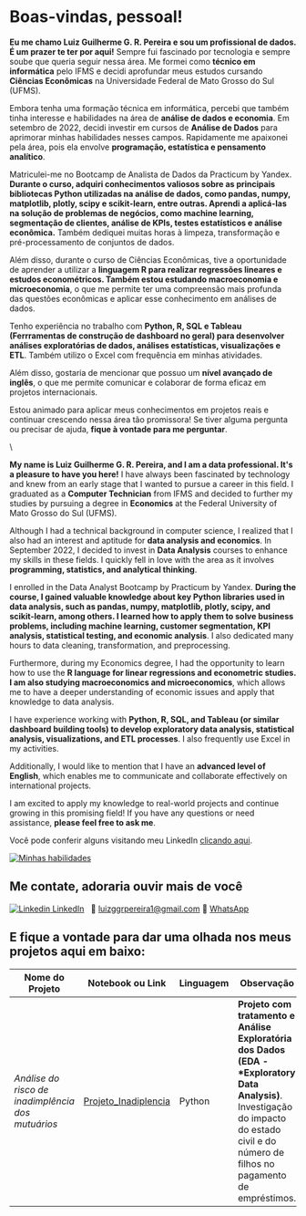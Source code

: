<p align='center'>
  <h1> Boas-vindas, pessoal! </h1>
</p>

**Eu me chamo Luiz Guilherme G. R. Pereira e sou um profissional de dados. É um prazer te ter por aqui!** Sempre fui fascinado por tecnologia e sempre soube que queria seguir nessa área. Me formei como **técnico em informática** pelo IFMS e decidi aprofundar meus estudos cursando **Ciências Econômicas** na Universidade Federal de Mato Grosso do Sul (UFMS).

Embora tenha uma formação técnica em informática, percebi que também tinha interesse e habilidades na área de **análise de dados e economia**. Em setembro de 2022, decidi investir em cursos de **Análise de Dados** para aprimorar minhas habilidades nesses campos. Rapidamente me apaixonei pela área, pois ela envolve **programação, estatística e pensamento analítico**.

Matriculei-me no Bootcamp de Analista de Dados da Practicum by Yandex. **Durante o curso, adquiri conhecimentos valiosos sobre as principais bibliotecas Python utilizadas na análise de dados, como pandas, numpy, matplotlib, plotly, scipy e scikit-learn, entre outras. Aprendi a aplicá-las na solução de problemas de negócios, como machine learning, segmentação de clientes, análise de KPIs, testes estatísticos e análise econômica.** Também dediquei muitas horas à limpeza, transformação e pré-processamento de conjuntos de dados.

Além disso, durante o curso de Ciências Econômicas, tive a oportunidade de aprender a utilizar a **linguagem R para realizar regressões lineares e estudos econométricos. Também estou estudando macroeconomia e microeconomia**, o que me permite ter uma compreensão mais profunda das questões econômicas e aplicar esse conhecimento em análises de dados.

Tenho experiência no trabalho com **Python, R, SQL e Tableau (Ferrramentas de construção de dashboard no geral) para desenvolver análises exploratórias de dados, análises estatísticas, visualizações e ETL**. Também utilizo o Excel com frequência em minhas atividades.

Além disso, gostaria de mencionar que possuo um **nível avançado de inglês**, o que me permite comunicar e colaborar de forma eficaz em projetos internacionais.

Estou animado para aplicar meus conhecimentos em projetos reais e continuar crescendo nessa área tão promissora! Se tiver alguma pergunta ou precisar de ajuda, **fique à vontade para me perguntar**. 

\

**My name is Luiz Guilherme G. R. Pereira, and I am a data professional. It's a pleasure to have you here!** I have always been fascinated by technology and knew from an early stage that I wanted to pursue a career in this field. I graduated as a **Computer Technician** from IFMS and decided to further my studies by pursuing a degree in **Economics** at the Federal University of Mato Grosso do Sul (UFMS).

Although I had a technical background in computer science, I realized that I also had an interest and aptitude for **data analysis and economics**. In September 2022, I decided to invest in **Data Analysis** courses to enhance my skills in these fields. I quickly fell in love with the area as it involves **programming, statistics, and analytical thinking**.

I enrolled in the Data Analyst Bootcamp by Practicum by Yandex. **During the course, I gained valuable knowledge about key Python libraries used in data analysis, such as pandas, numpy, matplotlib, plotly, scipy, and scikit-learn, among others. I learned how to apply them to solve business problems, including machine learning, customer segmentation, KPI analysis, statistical testing, and economic analysis**. I also dedicated many hours to data cleaning, transformation, and preprocessing.

Furthermore, during my Economics degree, I had the opportunity to learn how to use the **R language for linear regressions and econometric studies. I am also studying macroeconomics and microeconomics**, which allows me to have a deeper understanding of economic issues and apply that knowledge to data analysis.

I have experience working with **Python, R, SQL, and Tableau (or similar dashboard building tools) to develop exploratory data analysis, statistical analysis, visualizations, and ETL processes**. I also frequently use Excel in my activities.

Additionally, I would like to mention that I have an **advanced level of English**, which enables me to communicate and collaborate effectively on international projects.

I am excited to apply my knowledge to real-world projects and continue growing in this promising field! If you have any questions or need assistance, **please feel free to ask me**.

Você pode conferir alguns visitando meu LinkedIn [clicando aqui](https://www.linkedin.com/in/luiz-g-pereira/).

[![Minhas habilidades](https://skillicons.dev/icons?i=py,mysql)](https://skillicons.dev/)

## Me contate, adoraria ouvir mais de você
[![Linkedin](https://i.stack.imgur.com/gVE0j.png) LinkedIn](https://www.linkedin.com/in/luiz-g-pereira/)
&nbsp;
📧 luizggrpereira1@gmail.com
📲 [WhatsApp](//wa.me/67981266166)



E fique a vontade para dar uma olhada nos meus projetos aqui em baixo:
------------

|    Nome do Projeto  | Notebook ou Link    | Linguagem    | Observação  | 
| ------------        | ------------        | ------------ |------------ |
| *Análise do risco de inadimplência dos mutuários* | [Projeto_Inadiplencia](https://github.com/Luizg39/Projetos_Practicum/blob/790cbd06724515e336bf9192f94d4a3248115e82/Projetos_Practicum/S2-Projeto_Inadiplencia/Projeto_Inadiplencia.ipynb) | Python| **Projeto com  tratamento e Análise Exploratória dos Dados (EDA - *Exploratory Data Analysis)**. Investigação do impacto do estado civil e do número de filhos no pagamento de empréstimos.|
